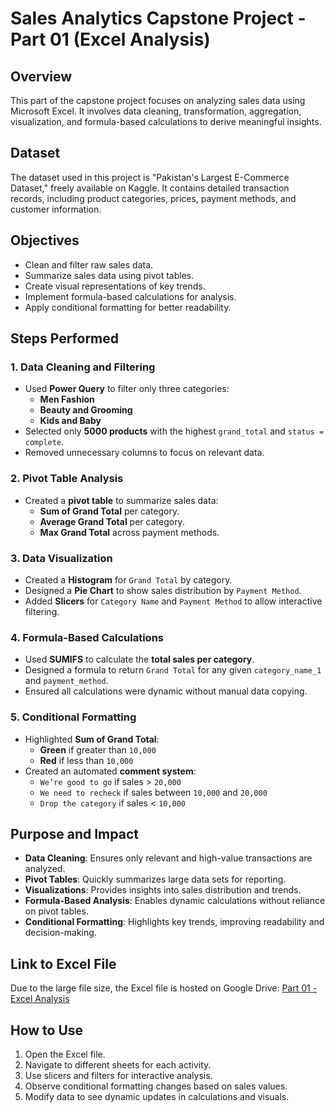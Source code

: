 # Sales Analytics Capstone Project - Part 01 (Excel Analysis)

## Overview
This part of the capstone project focuses on analyzing sales data using Microsoft Excel. It involves data cleaning, transformation, aggregation, visualization, and formula-based calculations to derive meaningful insights. 

## Dataset
The dataset used in this project is "Pakistan's Largest E-Commerce Dataset," freely available on Kaggle. It contains detailed transaction records, including product categories, prices, payment methods, and customer information.

## Objectives
- Clean and filter raw sales data.
- Summarize sales data using pivot tables.
- Create visual representations of key trends.
- Implement formula-based calculations for analysis.
- Apply conditional formatting for better readability.

## Steps Performed
### 1. Data Cleaning and Filtering
- Used **Power Query** to filter only three categories:
  - **Men Fashion**
  - **Beauty and Grooming**
  - **Kids and Baby**
- Selected only **5000 products** with the highest `grand_total` and `status = complete`.
- Removed unnecessary columns to focus on relevant data.

### 2. Pivot Table Analysis
- Created a **pivot table** to summarize sales data:
  - **Sum of Grand Total** per category.
  - **Average Grand Total** per category.
  - **Max Grand Total** across payment methods.

### 3. Data Visualization
- Created a **Histogram** for `Grand Total` by category.
- Designed a **Pie Chart** to show sales distribution by `Payment Method`.
- Added **Slicers** for `Category Name` and `Payment Method` to allow interactive filtering.

### 4. Formula-Based Calculations
- Used **SUMIFS** to calculate the **total sales per category**.
- Designed a formula to return `Grand Total` for any given `category_name_1` and `payment_method`.
- Ensured all calculations were dynamic without manual data copying.

### 5. Conditional Formatting
- Highlighted **Sum of Grand Total**:
  - **Green** if greater than `10,000`
  - **Red** if less than `10,000`
- Created an automated **comment system**:
  - `We’re good to go` if sales > `20,000`
  - `We need to recheck` if sales between `10,000` and `20,000`
  - `Drop the category` if sales < `10,000`

## Purpose and Impact
- **Data Cleaning**: Ensures only relevant and high-value transactions are analyzed.
- **Pivot Tables**: Quickly summarizes large data sets for reporting.
- **Visualizations**: Provides insights into sales distribution and trends.
- **Formula-Based Analysis**: Enables dynamic calculations without reliance on pivot tables.
- **Conditional Formatting**: Highlights key trends, improving readability and decision-making.

## Link to Excel File
Due to the large file size, the Excel file is hosted on Google Drive:
[Part 01 - Excel Analysis](https://docs.google.com/spreadsheets/d/10j1zuaWebQI5hCLHmG8Kj0FU1Umj5x9koMXNREWJlKE/edit?usp=sharing)

## How to Use
1. Open the Excel file.
2. Navigate to different sheets for each activity.
3. Use slicers and filters for interactive analysis.
4. Observe conditional formatting changes based on sales values.
5. Modify data to see dynamic updates in calculations and visuals.


